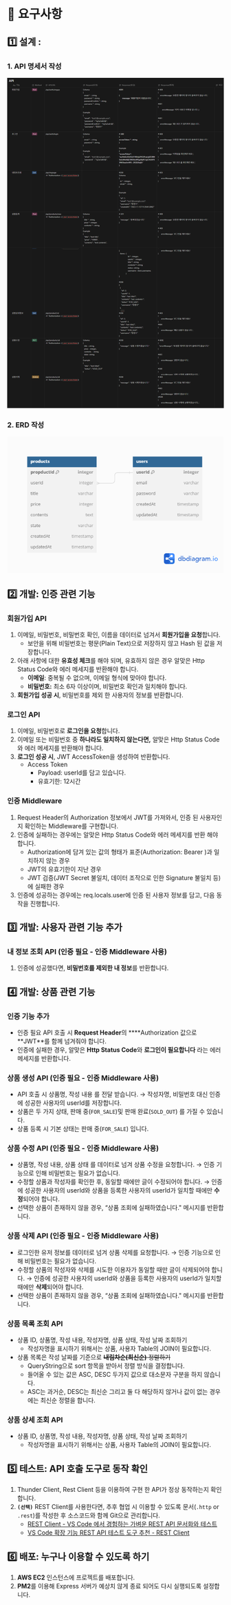 # 📢 요구사항

## 1️⃣ 설계 :

### 1. API 명세서 작성

![](./docs/images/api.png)

### 2. ERD 작성

![](./docs/images/dbdiagram.png)

## 2️⃣ 개발: 인증 관련 기능

### **회원가입 API**

1. 이메일, 비밀번호, 비밀번호 확인, 이름을 데이터로 넘겨서 **회원가입을 요청**합니다.
   - 보안을 위해 비밀번호는 평문(Plain Text)으로 저장하지 않고 Hash 된 값을 저장합니다.
2. 아래 사항에 대한 **유효성 체크**를 해야 되며, 유효하지 않은 경우 알맞은 Http Status Code와 에러 메세지를 반환해야 합니다.
   - **이메일**: 중복될 수 없으며, 이메일 형식에 맞아야 합니다.
   - **비밀번호:** 최소 6자 이상이며, 비밀번호 확인과 일치해야 합니다.
3. **회원가입 성공 시**, 비밀번호를 제외 한 사용자의 정보를 반환합니다.

### **로그인 API**

1. 이메일, 비밀번호로 **로그인을 요청**합니다.
2. 이메일 또는 비밀번호 중 **하나라도 일치하지 않는다면,** 알맞은 Http Status Code와 에러 메세지를 반환해야 합니다.
3. **로그인 성공 시**, JWT AccessToken을 생성하여 반환합니다.
   - Access Token
     - Payload: userId를 담고 있습니다.
     - 유효기한: 12시간

### 인증 Middleware

1. Request Header의 Authorization 정보에서 JWT를 가져와서, 인증 된 사용자인지 확인하는 Middleware를 구현합니다.
2. 인증에 실패하는 경우에는 알맞은 Http Status Code와 에러 메세지를 반환 해야 합니다.
   - Authorization에 담겨 있는 값의 형태가 표준(Authorization: Bearer <JWT Value>)과 일치하지 않는 경우
   - JWT의 유효기한이 지난 경우
   - JWT 검증(JWT Secret 불일치, 데이터 조작으로 인한 Signature 불일치 등)에 실패한 경우
3. 인증에 성공하는 경우에는 req.locals.user에 인증 된 사용자 정보를 담고, 다음 동작을 진행합니다.

## 3️⃣ **개발:** 사용자 관련 기능 추가

### 내 정보 조회 API (인증 필요 - 인증 Middleware 사용)

1. 인증에 성공했다면, **비밀번호를 제외한 내 정보**를 반환합니다.

## 4️⃣ **개발:** 상품 관련 기능

### 인증 기능 추가

- 인증 필요 API 호출 시 **Request Header**의 \***\*Authorization 값으로 **JWT\*\*를 함께 넘겨줘야 합니다.
- 인증에 실패한 경우, 알맞은 **Http Status Code**와 **로그인이 필요합니다** 라는 에러 메세지를 반환합니다.

### 상품 생성 API (인증 필요 - 인증 Middleware 사용)

- API 호출 시 상품명, 작성 내용 를 전달 받습니다.
  → 작성자명, 비밀번호 대신 인증에 성공한 사용자의 userId를 저장합니다.
- 상품은 두 가지 상태, 판매 중(`FOR_SALE`)및 판매 완료(`SOLD_OUT`) 를 가질 수 있습니다.
- 상품 등록 시 기본 상태는 판매 중(`FOR_SALE`) 입니다.

### 상품 수정 API (인증 필요 - 인증 Middleware 사용)

- 상품명, 작성 내용, 상품 상태 를 데이터로 넘겨 상품 수정을 요청합니다.
  → 인증 기능으로 인해 비밀번호는 필요가 없습니다.
- 수정할 상품과 작성자를 확인한 후, 동일할 때에만 글이 수정되어야 합니다.
  → 인증에 성공한 사용자의 userId와 상품을 등록한 사용자의 userId가 일치할 때에만 **수정**되어야 합니다.
- 선택한 상품이 존재하지 않을 경우, “상품 조회에 실패하였습니다." 메시지를 반환합니다.

### 상품 삭제 API (인증 필요 - 인증 Middleware 사용)

- 로그인한 유저 정보를 데이터로 넘겨 상품 삭제를 요청합니다.
  → 인증 기능으로 인해 비밀번호는 필요가 없습니다.
- 수정할 상품의 작성자와 삭제를 시도한 이용자가 동일할 때만 글이 삭제되어야 합니다.
  → 인증에 성공한 사용자의 userId와 상품을 등록한 사용자의 userId가 일치할 때에만 **삭제**되어야 합니다.
- 선택한 상품이 존재하지 않을 경우, “상품 조회에 실패하였습니다." 메시지를 반환합니다.

### 상품 목록 조회 API

- 상품 ID, 상품명, 작성 내용, 작성자명, 상품 상태, 작성 날짜 조회하기
  - 작성자명을 표시하기 위해서는 상품, 사용자 Table의 JOIN이 필요합니다.
- 상품 목록은 작성 날짜를 기준으로 ~~**내림차순(최신순)** 정렬하기~~
  - QueryString으로 sort 항목을 받아서 정렬 방식을 결정합니다.
  - 들어올 수 있는 값은 ASC, DESC 두가지 값으로 대소문자 구분을 하지 않습니다.
  - ASC는 과거순, DESC는 최신순 그리고 둘 다 해당하지 않거나 값이 없는 경우에는 최신순 정렬을 합니다.

### 상품 상세 조회 API

- 상품 ID, 상품명, 작성 내용, 작성자명, 상품 상태, 작성 날짜 조회하기
  - 작성자명을 표시하기 위해서는 상품, 사용자 Table의 JOIN이 필요합니다.

## 5️⃣ **테스트: API 호출 도구로 동작 확인**

1. Thunder Client, Rest Client 등을 이용하여 구현 한 API가 정상 동작하는지 확인합니다.
2. **`(선택)`** REST Client를 사용한다면, 추후 협업 시 이용할 수 있도록 문서(`.http` or `.rest`)를 작성한 후 소스코드와 함께 Git으로 관리합니다.
   - [REST Client - VS Code 에서 경험하는 가벼운 REST API 문서화와 테스트](https://hudi.blog/vscode-rest-client/)
   - [VS Code 확장 기능 REST API 테스트 도구 추천 - REST Client](https://youtu.be/8FgPxVOGVgk?feature=shared)

## 6️⃣ **배포: 누구나 이용할 수 있도록 하기**

1. **AWS EC2** 인스턴스에 프로젝트를 배포합니다.
2. **PM2**를 이용해 Express 서버가 예상치 않게 종료 되어도 다시 실행되도록 설정합니다.
